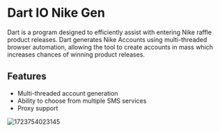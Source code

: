 # Dart IO Nike Gen
Dart is a program designed to efficiently assist with entering Nike raffle product releases. Dart generates Nike Accounts using multi-threaded browser automation, allowing the tool to create accounts in mass which increases chances of winning product releases. 

## Features
- Multi-threaded account generation
- Ability to choose from multiple SMS services
- Proxy support

  
![1723754023145](https://github.com/user-attachments/assets/f19e6064-fdad-4f83-b74e-75bfa1d9e9e6)
